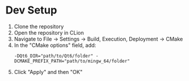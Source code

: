 # Dev Setup
1. Clone the repository
2. Open the repository in CLion
3. Navigate to File → Settings → Build, Execution, Deployment → CMake
4. In the "CMake options" field, add:
   ```
   -DQt6_DIR="path/to/Qt6/folder" -DCMAKE_PREFIX_PATH="path/to/mingw_64/folder"
   ```
5. Click "Apply" and then "OK"
   
